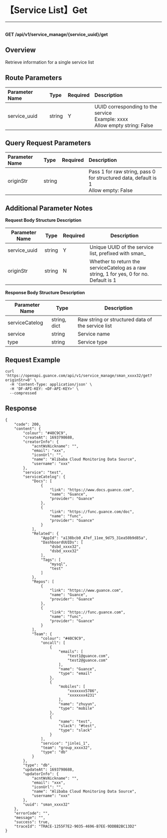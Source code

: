 # 【Service List】Get

---

<br />**GET /api/v1/service_manage/\{service_uuid\}/get**

## Overview
Retrieve information for a single service list


## Route Parameters

| Parameter Name        | Type     | Required   | Description              |
|:-----------------|:-------|:-----|:----------------|
| service_uuid | string | Y | UUID corresponding to the service<br>Example: xxxx <br>Allow empty string: False <br> |


## Query Request Parameters

| Parameter Name        | Type     | Required   | Description              |
|:-----------------|:-------|:-----|:----------------|
| originStr | string |  | Pass 1 for raw string, pass 0 for structured data, default is 1<br>Allow empty: False <br> |

## Additional Parameter Notes


**Request Body Structure Description**

| Parameter Name        | Type  | Required  | Description          |
|---------------|----------|----|------------------------|
| service_uuid    | string  |  Y | Unique UUID of the service list, prefixed with sman_ |
| originStr | string  |  N | Whether to return the serviceCatelog as a raw string, 1 for yes, 0 for no. Default is 1 |

**Response Body Structure Description**

| Parameter Name                | Type  | Description          |
|-----------------------|----------|------------------------|
| serviceCatelog         | string, dict | Raw string or structured data of the service list |
| service         | string | Service name |
| type         | string | Service type |




## Request Example
```shell
curl 'https://openapi.guance.com/api/v1/service_manage/sman_xxxx32/get?originStr=0' \
  -H 'Content-Type: application/json' \
  -H 'DF-API-KEY: <DF-API-KEY>' \
  --compressed
```




## Response
```shell
{
    "code": 200,
    "content": {
        "colour": "#40C9C9",
        "createAt": 1693798688,
        "creatorInfo": {
            "acntWsNickname": "",
            "email": "xxx",
            "iconUrl": "",
            "name": "Alibaba Cloud Monitoring Data Source",
            "username": "xxx"
        },
        "service": "test",
        "serviceCatelog": {
            "Docs": [
                {
                    "link": "https://www.docs.guance.com",
                    "name": "Guance",
                    "provider": "Guance"
                },
                {
                    "link": "https://func.guance.com/doc",
                    "name": "func",
                    "provider": "Guance"
                }
            ],
            "Related": {
                "AppId": "a138bcb0_47ef_11ee_9d75_31ea50b9d85a",
                "DashboardUUIDs": [
                    "dsbd_xxxx32",
                    "dsbd_xxxx32"
                ],
                "Tags": [
                    "mysql",
                    "test"
                ]
            },
            "Repos": [
                {
                    "link": "https://www.guance.com",
                    "name": "Guance",
                    "provider": "Guance"
                },
                {
                    "link": "https://func.guance.com",
                    "name": "func",
                    "provider": "Guance"
                }
            ],
            "Team": {
                "colour": "#40C9C9",
                "oncall": [
                    {
                        "emails": [
                            "test1@guance.com",
                            "test2@guance.com"
                        ],
                        "name": "Guance",
                        "type": "email"
                    },
                    {
                        "mobiles": [
                            "xxxxxxx5786",
                            "xxxxxxx4231"
                        ],
                        "name": "zhuyun",
                        "type": "mobile"
                    },
                    {
                        "name": "test",
                        "slack": "#test",
                        "type": "slack"
                    }
                ],
                "service": "jinlei_1",
                "team": "group_xxxx32",
                "type": "db"
            }
        },
        "type": "db",
        "updateAt": 1693798688,
        "updatorInfo": {
            "acntWsNickname": "",
            "email": "xxx",
            "iconUrl": "",
            "name": "Alibaba Cloud Monitoring Data Source",
            "username": "xxx"
        },
        "uuid": "sman_xxxx32"
    },
    "errorCode": "",
    "message": "",
    "success": true,
    "traceId": "TRACE-1255F7E2-9035-4696-B7EE-9DDBB2BC13D2"
} 
```